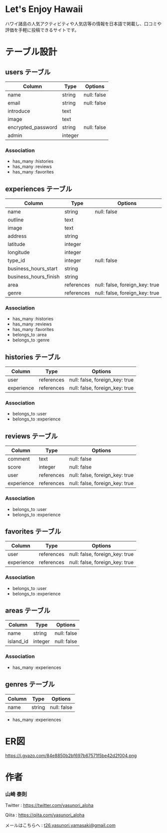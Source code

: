 # Let's Enjoy Hawaii

ハワイ諸島の人気アクティビティや人気店等の情報を日本語で掲載し、口コミや評価を手軽に投稿できるサイトです。

# テーブル設計

## users テーブル

| Column             | Type    | Options     |
| ------------------ | ------- | ----------- |
| name               | string  | null: false |
| email              | string  | null: false |
| introduce          | text    |             |
| image              | text    |             |
| encrypted_password | string  | null: false |
| admin              | integer |             |

### Association

- has_many :histories
- has_many :reviews
- has_many :favorites

## experiences テーブル

| Column                | Type       | Options     |
| --------------------- | ---------- | ----------- |
| name                  | string     | null: false |
| outline               | text       |             |
| image                 | text       |             |
| address               | string     |             |
| latitude              | integer    |             |
| longitude             | integer    |             |
| type_id               | integer    | null: false |
| business_hours_start  | string     |             |
| business_hours_finish | string     |             |
| area               | references | null: false, foreign_key: true |
| genre                 | references | null: false, foreign_key: true |

### Association

- has_many :histories
- has_many :reviews
- has_many :favorites
- belongs_to :area
- belongs_to :genre

## histories テーブル

| Column     | Type       | Options                        |
| ---------- | ---------- | ------------------------------ |
| user       | references | null: false, foreign_key: true |
| experience | references | null: false, foreign_key: true |

### Association

- belongs_to :user
- belongs_to :experience

## reviews テーブル

| Column     | Type       | Options                        |
| ---------- | ---------- | ------------------------------ |
| comment    | text       | null: false                    |
| score      | integer    | null: false                    |
| user       | references | null: false, foreign_key: true |
| experience | references | null: false, foreign_key: true |

### Association

- belongs_to :user
- belongs_to :experience

## favorites テーブル

| Column     | Type       | Options                        |
| ---------- | ---------- | ------------------------------ |
| user       | references | null: false, foreign_key: true |
| experience | references | null: false, foreign_key: true |

### Association

- belongs_to :user
- belongs_to :experience

## areas テーブル

| Column    | Type    | Options     |
| --------- | ------- | ----------- |
| name      | string  | null: false |
| island_id | integer | null: false |

### Association

- has_many :experiences

## genres テーブル

| Column | Type   | Options     |
| ------ | ------ | ----------- |
| name   | string | null: false |

- has_many :experiences

# ER図
https://i.gyazo.com/84e8850b2bf697b67571f5be42d2f004.png

# 作者
### 山崎 泰則
Twitter : https://twitter.com/yasunori_aloha

Qiita : https://qiita.com/yasunori_aloha

メールはこちらへ : t26.yasunori.yamasaki@gmail.com